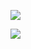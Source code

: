 ![](https://www.docker.com/blog/wp-content/uploads/2019/09/docker-kubernetes.png)

![](https://github-readme-stats.vercel.app/api?username=denis256&show_icons=true&count_private=true)


<!--
**denis256/denis256** is a ✨ _special_ ✨ repository because its `README.md` (this file) appears on your GitHub profile.

Here are some ideas to get you started:

- 🔭 I’m currently working on ...
- 🌱 I’m currently learning ...
- 👯 I’m looking to collaborate on ...
- 🤔 I’m looking for help with ...
- 💬 Ask me about ...
- 📫 How to reach me: ...
- 😄 Pronouns: ...
- ⚡ Fun fact: ...
-->
